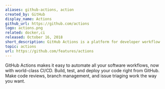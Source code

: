 ```yaml
---
aliases: github-actions, action
created_by: GitHub
display_name: Actions
github_url: https://github.com/actions
logo: actions.png
related: docker,ci
released: October 16, 2018
short_description: GitHub Actions is a platform for developer workflow orchestration and automation.
topic: actions
url: https://github.com/features/actions
---
```

GitHub Actions makes it easy to automate all your software workflows, now with world-class CI/CD. Build, test, and deploy your code right from GitHub. Make code reviews, branch management, and issue triaging work the way you want.

